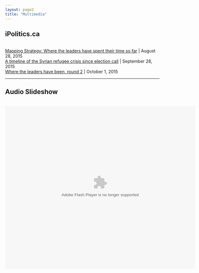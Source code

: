 ```yaml
---
layout: page2
title: "Multimedia"
---
```

<html>
<head>
 <script src="https://ajax.googleapis.com/ajax/libs/jquery/1.11.2/jquery.min.js"></script>
  <script src="http://maxcdn.bootstrapcdn.com/bootstrap/3.3.4/js/bootstrap.min.js"></script>
</head>
<body>
<h2>iPolitics.ca</h2>
<br>
<a href="http://ipolitics.ca/2015/08/28/mapping-strategy-where-the-leaders-have-spent-their-time-so-far/">Mapping Strategy: Where the leaders have spent their time so far</a> | August 28, 2015
<br>
<a href="http://ipolitics.ca/2015/09/28/timeline-syrian-refugee-crisis-since-the-election-call/">A timeline of the Syrian refugee crisis since election call</a> | September 28, 2015
<br>
<a href="http://ipolitics.ca/2015/10/01/where-the-leaders-have-been-round-2/">Where the leaders have been, round 2</a> | October 1, 2015
<br>
<hr>
<h2>Audio Slideshow</h2>
<br>
<object classid="clsid:D27CDB6E-AE6D-11cf-96B8-444553540000" width="620" height="533" id="soundslider"><param name="movie" value="https://dl.dropboxusercontent.com/u/50108349/remembrance%20day/publish_to_web/soundslider.swf?size=1&format=xml" /><param name="allowScriptAccess" value="always" /><param name="quality" value="high" /><param name="allowFullScreen" value="true" /><param name="menu" value="false" /><param name="bgcolor" value="#333333" /><embed src="https://dl.dropboxusercontent.com/u/50108349/remembrance%20day/publish_to_web/soundslider.swf?size=1&format=xml" quality="high" bgcolor="#333333" width="620" height="533" menu="false" allowScriptAccess="always" allowFullScreen="true" type="application/x-shockwave-flash"></embed></object>


</div><br>
<!--
<hr>
<h2>Photography</h2>
<br>

https://www.flickr.com/gp/103582096@N05/67A3i6
-->

</body>
</html>
{% include JB/setup %}
